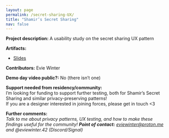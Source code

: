 ```yaml
---
layout: page
permalink: /secret-sharing-UX/
title: "Shamir’s Secret Sharing"
nav: false
---
```


**Project description:**
A usability study on the secret sharing UX pattern

**Artifacts:**

- [Slides](https://hackmd.io/@plaintextdesign/S1Lz7bPiJe#/)

**Contributors:**
Evie Winter

**Demo day video public?:**
No (there isn’t one)

**Support needed from residency/community:**  
I’m looking for funding to support further testing, both for Shamir’s Secret Sharing and similar privacy-preserving patterns!  
If you are a designer interested in joining forces, please get in touch <3

**Further comments:**  
_Talk to me about privacy patterns, UX testing, and how to make these findings useful for the community!_
_**Point of contact:** [eviewinter@proton.me](mailto:eviewinter@proton.me) and @eviewinter.42 (Discord/Signal)_
